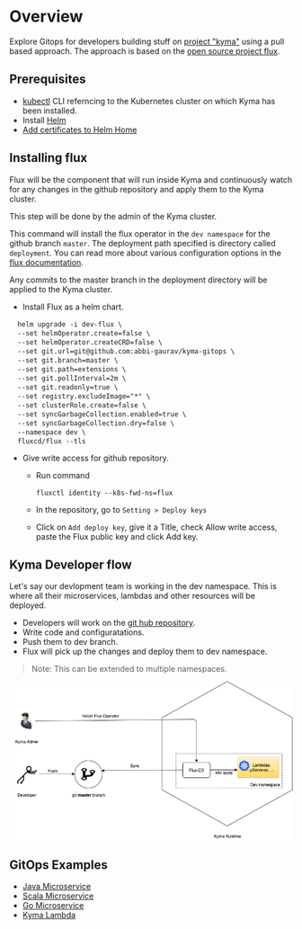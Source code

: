 # Overview

Explore Gitops for developers building stuff on [project "kyma"](https://kyma-project.io) using a pull based approach. The approach is based on the [open source project flux](https://www.weave.works/oss/flux/).

## Prerequisites

* [kubectl](https://kubernetes.io/docs/tasks/tools/install-kubectl/) CLI referncing to the Kubernetes cluster on which Kyma has been installed.
* Install [Helm](https://helm.sh/)
* [Add certificates to Helm Home](https://kyma-project.io/docs/components/security/#details-tls-in-tiller-add-certificates-to-helm-home)

## Installing flux

Flux will be the component that will run inside Kyma and continuously watch for any changes in the github repository and apply them to the Kyma cluster.

This step will be done by the admin of the Kyma cluster.

This command will install the flux operator in the `dev namespace` for the github branch `master`. The deployment path specified is directory called `deployment`. You can read more about various configuration options in the [flux documentation](https://github.com/fluxcd/flux/tree/master/chart/flux#configuration).

Any commits to the master branch in the deployment directory will be applied to the Kyma cluster.

* Install Flux as a helm chart.

```shell
  helm upgrade -i dev-flux \
  --set helmOperator.create=false \
  --set helmOperator.createCRD=false \
  --set git.url=git@github.com:abbi-gaurav/kyma-gitops \
  --set git.branch=master \
  --set git.path=extensions \
  --set git.pollInterval=2m \
  --set git.readonly=true \
  --set registry.excludeImage="*" \
  --set clusterRole.create=false \
  --set syncGarbageCollection.enabled=true \
  --set syncGarbageCollection.dry=false \
  --namespace dev \
  fluxcd/flux --tls
```

* Give write access for github repository.

  * Run command
  
    ```shell
    fluxctl identity --k8s-fwd-ns=flux
    ```
  
  * In the repository, go to `Setting > Deploy keys`
  * Click on `Add deploy key`, give it a Title, check Allow write access, paste the Flux public key and click Add key.

## Kyma Developer flow

Let's say our devlopment team is working in the dev namespace. This is where all their microservices, lambdas and other resources will be deployed.

* Developers will work on the [git hub repository](https://github.com/abbi-gaurav/kyma-gitops.git).
* Write code and configuratations.
* Push them to dev branch.
* Flux will pick up the changes and deploy them to dev namespace.

> Note: This can be extended to multiple namespaces.

![Kyma Flux Flow](assets/Kyma&#32;Flux&#32;flow&#32;Dev.png)

## GitOps Examples

* [Java Microservice](extensions/java/my-java-extension/README.md)
* [Scala Microservice](extensions/scala/my-scala-extension/README.md)
* [Go Microservice](extensions/go/my-go-extension/README.md)
* [Kyma Lambda](extensions/lambdas/sample-lambda/README.md)
